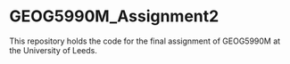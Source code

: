 # GEOG5990M_Assignment2
This repository holds the code for the final assignment of GEOG5990M at the University of Leeds.
